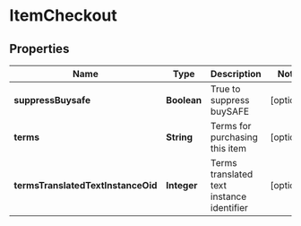 
# ItemCheckout

## Properties
Name | Type | Description | Notes
------------ | ------------- | ------------- | -------------
**suppressBuysafe** | **Boolean** | True to suppress buySAFE |  [optional]
**terms** | **String** | Terms for purchasing this item |  [optional]
**termsTranslatedTextInstanceOid** | **Integer** | Terms translated text instance identifier |  [optional]



